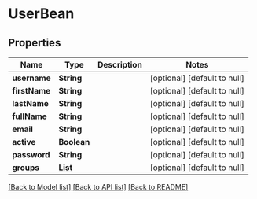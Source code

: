 # UserBean
## Properties

| Name | Type | Description | Notes |
|------------ | ------------- | ------------- | -------------|
| **username** | **String** |  | [optional] [default to null] |
| **firstName** | **String** |  | [optional] [default to null] |
| **lastName** | **String** |  | [optional] [default to null] |
| **fullName** | **String** |  | [optional] [default to null] |
| **email** | **String** |  | [optional] [default to null] |
| **active** | **Boolean** |  | [optional] [default to null] |
| **password** | **String** |  | [optional] [default to null] |
| **groups** | [**List**](GroupBean.md) |  | [optional] [default to null] |

[[Back to Model list]](../README.md#documentation-for-models) [[Back to API list]](../README.md#documentation-for-api-endpoints) [[Back to README]](../README.md)

